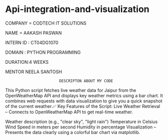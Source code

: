 # Api-integration-and-visualization
COMPANY = CODTECH IT SOLUTIONS

NAME = AAKASH PASWAN

INTERN ID : CT04DG1070

DOMAIN : PYTHON PROGRAMMING

DURATION:4 WEEKS

MENTOR NEELA SANTOSH

                            DESCRIPTON ABOUT MY CODE 

   This Python script fetches live weather data for Jaipur from the OpenWeatherMap API and displays key weather metrics using a bar chart. It combines web requests with data visualization to give you a quick snapshot of the current weather.✅ Key Features of the Script:
Live Weather Retrieval – Connects to OpenWeatherMap API to get real-time weather.

Weather description (e.g., "clear sky", "light rain")
Temperature in Celsius
Wind Speed in meters per second
Humidity in percentage
Visualization – Presents the data clearly using a colorful bar chart via matplotlib.



